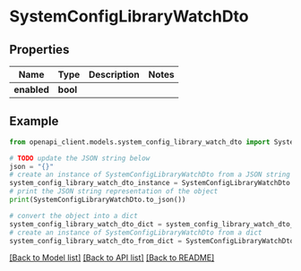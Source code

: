 # SystemConfigLibraryWatchDto


## Properties

Name | Type | Description | Notes
------------ | ------------- | ------------- | -------------
**enabled** | **bool** |  | 

## Example

```python
from openapi_client.models.system_config_library_watch_dto import SystemConfigLibraryWatchDto

# TODO update the JSON string below
json = "{}"
# create an instance of SystemConfigLibraryWatchDto from a JSON string
system_config_library_watch_dto_instance = SystemConfigLibraryWatchDto.from_json(json)
# print the JSON string representation of the object
print(SystemConfigLibraryWatchDto.to_json())

# convert the object into a dict
system_config_library_watch_dto_dict = system_config_library_watch_dto_instance.to_dict()
# create an instance of SystemConfigLibraryWatchDto from a dict
system_config_library_watch_dto_from_dict = SystemConfigLibraryWatchDto.from_dict(system_config_library_watch_dto_dict)
```
[[Back to Model list]](../README.md#documentation-for-models) [[Back to API list]](../README.md#documentation-for-api-endpoints) [[Back to README]](../README.md)


